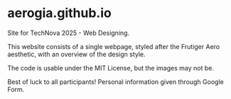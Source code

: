 # aerogia.github.io
Site for TechNova 2025 - Web Designing.

This website consists of a single webpage, styled after the Frutiger Aero aesthetic, with an overview of the design style.

The code is usable under the MIT License, but the images may not be.

Best of luck to all participants! Personal information given through Google Form.
